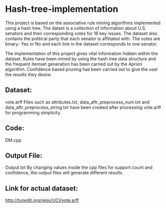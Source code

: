 # Hash-tree-implementation

This project is based on the associative rule mining algorithms implemented using a hash tree. The datset is a collection of information about U.S. senators and their corresponding votes for 16 key issues. The dataset also contains the political party that each senator is affiliated with. The votes are binary- Yes or No and each line in the dataset corresponds to one senator. 

The implementation of this project gives vital information hidden within the dataset. Rules have been mined by using the hash tree data structure and the frequent itemset generation has been carried out by the Apriori algorithm. Confidence based pruning has been carried out to give the user the results they desire.


Dataset:
--------
vote.arff
Files such as attributes.txt, data_aftr_preprocess_num.txt and data_aftr_preprocess_string.txt have been created after processing vote.arff for programming simplicity.

Code:
-----
DM.cpp

Output File:
------------
Output.txt
By changing values inside the cpp files for support count and confidence, the output files will generate different results.

Link for actual dataset:
------------------------
http://tunedit.org/repo/UCI/vote.arff
